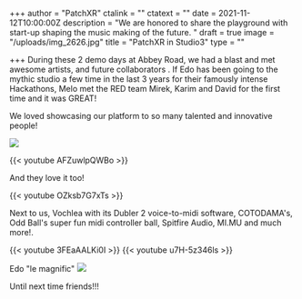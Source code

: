 +++
author = "PatchXR"
ctalink = ""
ctatext = ""
date = 2021-11-12T10:00:00Z
description = "We are honored to share the playground with start-up shaping the music making of the future. "
draft = true
image = "/uploads/img_2626.jpg"
title = "PatchXR in Studio3"
type = ""

+++
During these 2 demo days at Abbey Road, we had a blast and met awesome artists, and future collaborators . If Edo has been going to the mythic  studio a few time in the last 3 years for their famously intense Hackathons, Melo met the RED team Mirek, Karim and David for the first time and it was GREAT!

We loved showcasing our platform to so many talented and innovative people!

![](/uploads/abby.jpg)

{{< youtube AFZuwlpQWBo >}}

And they love it too!

{{< youtube OZksb7G7xTs >}}

Next to us, Vochlea with its Dubler 2 voice-to-midi software, COTODAMA's, Odd Ball's super fun midi controller ball, Spitfire Audio,  MI.MU and much more!.

{{< youtube 3FEaAALKi0I >}}
{{< youtube u7H-5z346ls >}}

Edo "le magnific"
![](/uploads/edoat-abbeyroad.jpg)

Until next time friends!!!